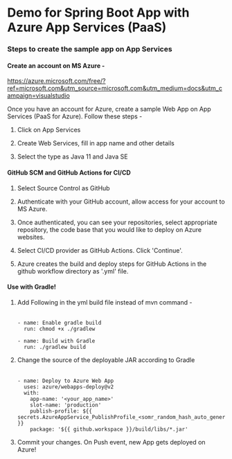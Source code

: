 # Demo for Spring Boot App with Azure App Services (PaaS)

### Steps to create the sample app on App Services 
#### Create an account on MS Azure - 
https://azure.microsoft.com/free/?ref=microsoft.com&utm_source=microsoft.com&utm_medium=docs&utm_campaign=visualstudio

Once you have an account for Azure, create a sample Web App on App Services (PaaS for Azure). Follow these steps - 

1. Click on App Services

2. Create Web Services, fill in app name and other details

3. Select the type as Java 11 and Java SE

#### GitHub SCM and GitHub Actions for CI/CD

1. Select Source Control as GitHub

2. Authenticate with your GitHub account, allow access for your account to MS Azure.

3. Once authenticated, you can see your repositories, select appropriate repository, the code base that you would like to deploy on Azure websites.

4. Select CI/CD provider as GitHub Actions. Click 'Continue'.

5. Azure creates the build and deploy steps for GitHub Actions in the github workflow directory as '.yml' file.

#### Use with Gradle! 

1. Add Following in the yml build file instead of mvn command - 
   ######
       - name: Enable gradle build
         run: chmod +x ./gradlew
         
       - name: Build with Gradle
         run: ./gradlew build

2. Change the source of the deployable JAR according to Gradle
   ######
       - name: Deploy to Azure Web App
         uses: azure/webapps-deploy@v2
         with:
           app-name: '<your_app_name>'
           slot-name: 'production'
           publish-profile: ${{ secrets.AzureAppService_PublishProfile_<somr_random_hash_auto_generated_bu_azure> }}
           package: '${{ github.workspace }}/build/libs/*.jar'
               
3. Commit your changes. On Push event, new App gets deployed on Azure!